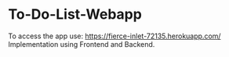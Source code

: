 # To-Do-List-Webapp
To access the app use: https://fierce-inlet-72135.herokuapp.com/ 
Implementation using Frontend and Backend.

